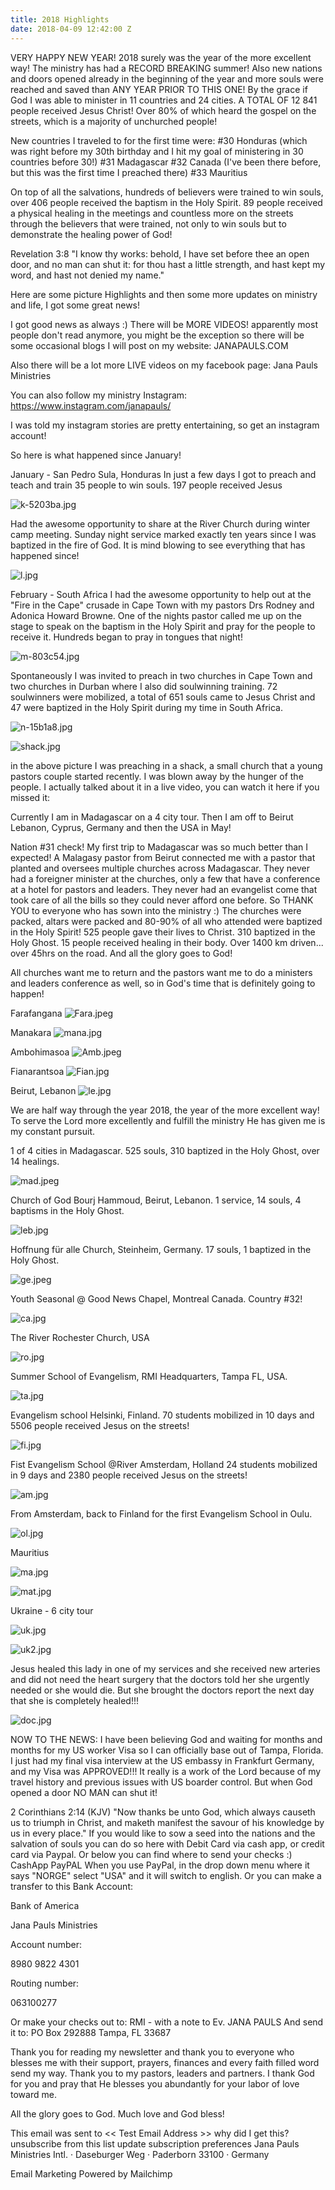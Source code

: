 ```yaml
---
title: 2018 Highlights
date: 2018-04-09 12:42:00 Z
---
```


VERY HAPPY NEW YEAR!
2018 surely was the year of the more excellent way! The ministry has had a RECORD BREAKING summer! Also new nations and doors opened already in the beginning of the year and more souls were reached and saved than ANY YEAR PRIOR TO THIS ONE!
By the grace if God I was able to minister in 11 countries and 24 cities. 
A TOTAL OF 12 841 people received Jesus Christ!
Over 80% of which heard the gospel on the streets, which is a majority of unchurched people!

New countries I traveled to for the first time were:
#30 Honduras
(which was right before my 30th birthday and I hit my goal of ministering in 30 countries before 30!)
#31 Madagascar
#32 Canada
(I've been there before, but this was the first time I preached there)
#33 Mauritius 

On top of all the salvations, hundreds of believers were trained to win souls, over 406 people received the baptism in the Holy Spirit. 89 people received a physical healing in the meetings and countless more on the streets through the believers that were trained, not only to win souls but to demonstrate the healing power of God!

Revelation 3:8
"I know thy works: behold, I have set before thee an open door, and no man can shut it: for thou hast a little strength, and hast kept my word, and hast not denied my name."

Here are some picture Highlights and then some more updates on ministry and life, I got some great news!

I got good news as always :) 
There will be MORE VIDEOS! apparently most people don't read anymore, you might be the exception so there will be some occasional blogs I will post on my website:
JANAPAULS.COM

Also there will be a lot more LIVE videos on my facebook page:
Jana Pauls Ministries

You can also follow my ministry Instagram:
https://www.instagram.com/janapauls/

I was told my instagram stories are pretty entertaining, so get an instagram account!

So here is what happened since January!

January - San Pedro Sula, Honduras
In just a few days I got to preach and teach and train 35 people to win souls. 197 people received Jesus

![k-5203ba.jpg](/uploads/k-5203ba.jpg)

Had the awesome opportunity to share at the River Church during winter camp meeting.
Sunday night service marked exactly ten years since I was baptized in the fire of God. It is mind blowing to see everything that has happened since!

![l.jpg](/uploads/l.jpg)

February - South Africa 
I had the awesome opportunity to help out at the "Fire in the Cape" crusade in Cape Town with my pastors Drs Rodney and Adonica Howard Browne.
One of the nights pastor called me up on the stage to speak on the baptism in the Holy Spirit and pray for the people to receive it. Hundreds began to pray in tongues that night!

![m-803c54.jpg](/uploads/m-803c54.jpg)

Spontaneously I was invited to preach in two churches in Cape Town and two churches in Durban where I also did soulwinning training. 72 soulwinners were mobilized, a total of 651 souls came to Jesus Christ and 47 were baptized in the Holy Spirit during my time in South Africa.

![n-15b1a8.jpg](/uploads/n-15b1a8.jpg)

![shack.jpg](/uploads/shack.jpg)

in the above picture I was preaching in a shack, a small church that a young pastors couple started recently. I was blown away by the hunger of the people. I actually talked about it in a live video, you can watch it here if you missed it:

Currently I am in Madagascar on a 4 city tour.
Then I am off to Beirut Lebanon, Cyprus, Germany and then the USA in May!


Nation #31 check! My first trip to Madagascar was so much better than I expected!
A Malagasy pastor from Beirut connected me with a pastor that planted and oversees multiple churches across Madagascar. 
They never had a foreigner minister at the churches, only a few that have a conference at a hotel for pastors and leaders.
They never had an evangelist come that took care of all the bills so they could never afford one before. So THANK YOU to everyone who has sown into the ministry :)
The churches were packed, altars were packed and 80-90% of all who attended were baptized in the Holy Spirit!
525 people gave their lives to Christ.
310 baptized in the Holy Ghost.
15 people received healing in their body.
Over 1400 km driven... over 45hrs on the road.
And all the glory goes to God!

All churches want me to return and the pastors want me to do a ministers and leaders conference as well, so in God's time that is definitely going to happen!

Farafangana
![Fara.jpeg](/uploads/Fara.jpeg)

Manakara
![mana.jpg](/uploads/mana.jpg)

Ambohimasoa
![Amb.jpeg](/uploads/Amb.jpeg)

Fianarantsoa
![Fian.jpg](/uploads/Fian.jpg)

Beirut, Lebanon
![le.jpg](/uploads/le.jpg)

We are half way through the year 2018, the year of the more excellent way! To serve the Lord more excellently and fulfill the ministry He has given me is my constant pursuit. 


1 of 4 cities in Madagascar. 525 souls, 310 baptized in the Holy Ghost, over 14 healings.

![mad.jpeg](/uploads/mad.jpeg)

Church of God Bourj Hammoud, Beirut, Lebanon. 1 service, 14 souls, 4 baptisms in the Holy Ghost.

![leb.jpg](/uploads/leb.jpg)

Hoffnung für alle Church, Steinheim, Germany. 17 souls, 1 baptized in the Holy Ghost.

![ge.jpeg](/uploads/ge.jpeg)

Youth Seasonal @ Good News Chapel, Montreal Canada. Country #32!

![ca.jpg](/uploads/ca.jpg)

The River Rochester Church, USA

![ro.jpg](/uploads/ro.jpg)

Summer School of Evangelism, RMI Headquarters, Tampa FL, USA.

![ta.jpg](/uploads/ta.jpg)

Evangelism school Helsinki, Finland.
70 students mobilized in 10 days and 5506 people received Jesus on the streets!

![fi.jpg](/uploads/fi.jpg)

Fist Evangelism School @River Amsterdam, Holland
24 students mobilized in 9 days and 2380 people received Jesus on the streets!

![am.jpg](/uploads/am.jpg)

From Amsterdam, back to Finland for the first Evangelism School in Oulu.

![ol.jpg](/uploads/ol.jpg)

Mauritius

![ma.jpg](/uploads/ma.jpg)

![mat.jpg](/uploads/mat.jpg)

Ukraine - 6 city tour

![uk.jpg](/uploads/uk.jpg)

![uk2.jpg](/uploads/uk2.jpg)

Jesus healed this lady in one of my services and she received new arteries and did not need the heart surgery that the doctors told her she urgently needed or she would die. But she brought the doctors report the next day that she is completely healed!!!

![doc.jpg](/uploads/doc.jpg)

NOW TO THE NEWS:
I have been believing God and waiting for months and months for my US worker Visa so I can officially base out of Tampa, Florida. I just had my final visa interview at the US embassy in Frankfurt Germany, and my Visa was APPROVED!!!
It really is a work of the Lord because of my travel history and previous issues with US boarder control. But when God opened a door NO MAN can shut it!

2 Corinthians 2:14 (KJV)
"Now thanks be unto God, which always causeth us to triumph in Christ, and maketh manifest the savour of his knowledge by us in every place."
If you would like to sow a seed into the nations and the salvation of souls you can do so here with Debit Card via cash app, or credit card via Paypal. Or below you can find where to send your checks :)
CashApp
PayPAL
When you use PayPal, in the drop down menu where it says "NORGE" select "USA" and it will switch to english.
Or you can make a transfer to this Bank Account:
  
Bank of America

Jana Pauls Ministries 

Account number:

8980 9822 4301

Routing number:

063100277


Or make your checks out to:
RMI - with a note to Ev. JANA PAULS
And send it to:
PO Box 292888
Tampa, FL 33687

Thank you for reading my newsletter and thank you to everyone who blesses me with their support, prayers, finances and every faith filled word send my way. 
Thank you to my pastors, leaders and partners. I thank God for you and pray that He blesses you abundantly for your labor of love toward me.

All the glory goes to God.
Much love and God bless!










This email was sent to << Test Email Address >> 
why did I get this?    unsubscribe from this list    update subscription preferences 
Jana Pauls Ministries Intl. · Daseburger Weg · Paderborn 33100 · Germany 

Email Marketing Powered by Mailchimp